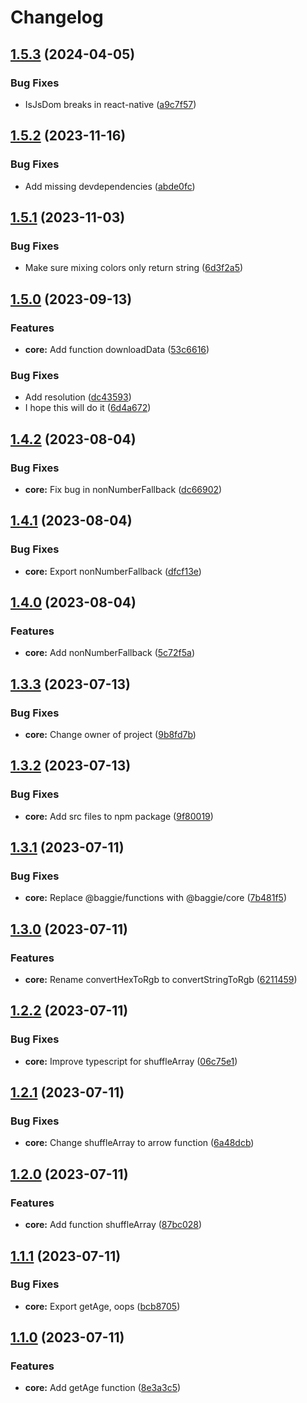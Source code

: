 # Changelog

## [1.5.3](https://github.com/saxofonsolo/baggie/compare/core-v1.5.2...core-v1.5.3) (2024-04-05)


### Bug Fixes

* IsJsDom breaks in react-native ([a9c7f57](https://github.com/saxofonsolo/baggie/commit/a9c7f572d9c063ea1e234bd568866d016d066e58))

## [1.5.2](https://github.com/saxofonsolo/baggie/compare/core-v1.5.1...core-v1.5.2) (2023-11-16)


### Bug Fixes

* Add missing devdependencies ([abde0fc](https://github.com/saxofonsolo/baggie/commit/abde0fc51900c403c3f2ff5c0a8bd75ad0df7d08))

## [1.5.1](https://github.com/saxofonsolo/baggie/compare/core-v1.5.0...core-v1.5.1) (2023-11-03)


### Bug Fixes

* Make sure mixing colors only return string ([6d3f2a5](https://github.com/saxofonsolo/baggie/commit/6d3f2a5d2fc1ad6e051339caa0331fca597eb52f))

## [1.5.0](https://github.com/saxofonsolo/baggie/compare/core-v1.4.2...core-v1.5.0) (2023-09-13)


### Features

* **core:** Add function downloadData ([53c6616](https://github.com/saxofonsolo/baggie/commit/53c66162048e4932d6569af80c14162b54015f75))


### Bug Fixes

* Add resolution ([dc43593](https://github.com/saxofonsolo/baggie/commit/dc435930d3a6bc67ebd4d86053bc80c2058e5c04))
* I hope this will do it ([6d4a672](https://github.com/saxofonsolo/baggie/commit/6d4a672c29af75c0324eaf60ca00eedb1388c7da))

## [1.4.2](https://github.com/saxofonsolo/baggie/compare/core-v1.4.1...core-v1.4.2) (2023-08-04)


### Bug Fixes

* **core:** Fix bug in nonNumberFallback ([dc66902](https://github.com/saxofonsolo/baggie/commit/dc66902ac3bdc516cb2cd094d0a18562e498349b))

## [1.4.1](https://github.com/saxofonsolo/baggie/compare/core-v1.4.0...core-v1.4.1) (2023-08-04)


### Bug Fixes

* **core:** Export nonNumberFallback ([dfcf13e](https://github.com/saxofonsolo/baggie/commit/dfcf13e5b3daca1495da3638e9b6ef9f1ddc080c))

## [1.4.0](https://github.com/saxofonsolo/baggie/compare/core-v1.3.3...core-v1.4.0) (2023-08-04)


### Features

* **core:** Add nonNumberFallback ([5c72f5a](https://github.com/saxofonsolo/baggie/commit/5c72f5ac972b7066756b129c07412c582db79935))

## [1.3.3](https://github.com/saxofonsolo/baggie/compare/core-v1.3.2...core-v1.3.3) (2023-07-13)


### Bug Fixes

* **core:** Change owner of project ([9b8fd7b](https://github.com/saxofonsolo/baggie/commit/9b8fd7b6a6294c0de85475c2f6caa429303bd3e3))

## [1.3.2](https://github.com/saxofonsolo/baggie/compare/core-v1.3.1...core-v1.3.2) (2023-07-13)


### Bug Fixes

* **core:** Add src files to npm package ([9f80019](https://github.com/saxofonsolo/baggie/commit/9f80019f0091997536dcc40a5a30e7b7573f5b42))

## [1.3.1](https://github.com/saxofonsolo/baggie/compare/core-v1.3.0...core-v1.3.1) (2023-07-11)


### Bug Fixes

* **core:** Replace @baggie/functions with @baggie/core ([7b481f5](https://github.com/saxofonsolo/baggie/commit/7b481f5848467225889b105e65b2415fa41be15c))

## [1.3.0](https://github.com/saxofonsolo/baggie/compare/core-v1.2.2...core-v1.3.0) (2023-07-11)


### Features

* **core:** Rename convertHexToRgb to convertStringToRgb ([6211459](https://github.com/saxofonsolo/baggie/commit/62114599e79d0a42b2b2389ec6af9dbac0afdccf))

## [1.2.2](https://github.com/saxofonsolo/baggie/compare/core-v1.2.1...core-v1.2.2) (2023-07-11)


### Bug Fixes

* **core:** Improve typescript for shuffleArray ([06c75e1](https://github.com/saxofonsolo/baggie/commit/06c75e161e47ac04caa2373a0f8eff4fec4d9e09))

## [1.2.1](https://github.com/saxofonsolo/baggie/compare/core-v1.2.0...core-v1.2.1) (2023-07-11)


### Bug Fixes

* **core:** Change shuffleArray to arrow function ([6a48dcb](https://github.com/saxofonsolo/baggie/commit/6a48dcb39d481e6a5acbf7c1381caeef3db9b855))

## [1.2.0](https://github.com/saxofonsolo/baggie/compare/core-v1.1.1...core-v1.2.0) (2023-07-11)


### Features

* **core:** Add function shuffleArray ([87bc028](https://github.com/saxofonsolo/baggie/commit/87bc02873e51fd0845af4f5ae4531724b8c2e301))

## [1.1.1](https://github.com/saxofonsolo/baggie/compare/core-v1.1.0...core-v1.1.1) (2023-07-11)


### Bug Fixes

* **core:** Export getAge, oops ([bcb8705](https://github.com/saxofonsolo/baggie/commit/bcb8705ce8e3f7d1fc95ade5f4dff8c6d44e3f28))

## [1.1.0](https://github.com/saxofonsolo/baggie/compare/core-v1.0.0...core-v1.1.0) (2023-07-11)


### Features

* **core:** Add getAge function ([8e3a3c5](https://github.com/saxofonsolo/baggie/commit/8e3a3c59ffc8207dc683b2c8cebace3e53f81bc6))
